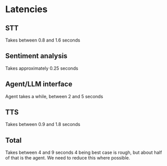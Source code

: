 # Latencies

## STT

Takes between 0.8 and 1.6 seconds

## Sentiment analysis

Takes approximately 0.25 seconds

## Agent/LLM interface

Agent takes a while, between 2 and 5 seconds

## TTS

Takes between 0.9 and 1.8 seconds

## Total

Takes between 4 and 9 seconds
4 being best case is rough, but about half of that is the agent.
We need to reduce this where possible.
